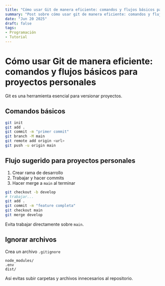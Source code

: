```yaml
---
title: "Cómo usar Git de manera eficiente: comandos y flujos básicos para proyectos personales"
summary: "Post sobre cómo usar git de manera eficiente: comandos y flujos básicos para proyectos personales con ejemplos y explicación completa"
date: "Jun 20 2025"
draft: false
tags:
- Programación
- Tutorial
---
```


# Cómo usar Git de manera eficiente: comandos y flujos básicos para proyectos personales

Git es una herramienta esencial para versionar proyectos.

## Comandos básicos

```bash
git init
git add .
git commit -m "primer commit"
git branch -M main
git remote add origin <url>
git push -u origin main
```

## Flujo sugerido para proyectos personales

1. Crear rama de desarrollo
2. Trabajar y hacer commits
3. Hacer merge a `main` al terminar

```bash
git checkout -b develop
# trabajar...
git add .
git commit -m "feature completa"
git checkout main
git merge develop
```

Evita trabajar directamente sobre `main`.

## Ignorar archivos

Crea un archivo `.gitignore`

```
node_modules/
.env
dist/
```

Así evitas subir carpetas y archivos innecesarios al repositorio.

